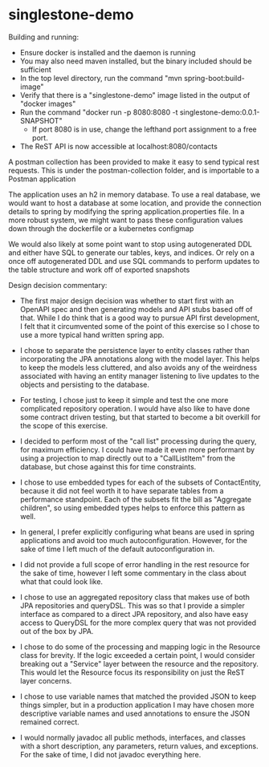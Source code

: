 # singlestone-demo

Building and running:

  - Ensure docker is installed and the daemon is running
  - You may also need maven installed, but the binary included should be sufficient
  - In the top level directory, run the command "mvn spring-boot:build-image"
  - Verify that there is a "singlestone-demo" image listed in the output of "docker images"
  - Run the command "docker run -p 8080:8080 -t singlestone-demo:0.0.1-SNAPSHOT"
    - If port 8080 is in use, change the lefthand port assignment to a free port.
  - The ReST API is now accessible at localhost:8080/contacts
  
  A postman collection has been provided to make it easy to send typical rest requests. This
  is under the postman-collection folder, and is importable to a Postman application
  
  The application uses an h2 in memory database. To use a real database, we would want to
  host a database at some location, and provide the connection details to spring by
  modifying the spring application.properties file. In a more robust system, we might
  want to pass these configuration values down through the dockerfile or a kubernetes configmap
  
  We would also likely at some point want to stop using autogenerated DDL and either have SQL
  to generate our tables, keys, and indices. Or rely on a once off autogenerated DDL and use
  SQL commands to perform updates to the table structure and work off of exported snapshots
  

Design decision commentary:

  - The first major design decision was whether to start first with an OpenAPI spec
  and then generating models and API stubs based off of that. While I do think
  that is a good way to pursue API first development, I felt that it circumvented
  some of the point of this exercise so I chose to use a more typical hand written
  spring app.
  
  - I chose to separate the persistence layer to entity classes rather than incorporating
  the JPA annotations along with the model layer. This helps to keep the models less cluttered,
  and also avoids any of the weirdness associated with having an entity manager listening
  to live updates to the objects and persisting to the database.
  
  - For testing, I chose just to keep it simple and test the one more complicated repository
  operation. I would have also like to have done some contract driven testing, but that
  started to become a bit overkill for the scope of this exercise.
  
  - I decided to perform most of the "call list" processing during the query, for 
  maximum efficiency. I could have made it even more performant by using a projection
  to map directly out to a "CallListItem" from the database, but chose against this for
  time constraints.

  - I chose to use embedded types for each of the subsets of ContactEntity, because it did
  not feel worth it to have separate tables from a performance standpoint. Each of the
  subsets fit the bill as "Aggregate children", so using embedded types helps to enforce
  this pattern as well.
  
  - In general, I prefer explicitly configuring what beans are used in spring applications
  and avoid too much autoconfiguration. However, for the sake of time I left much of the
  default autoconfiguration in.
  
  - I did not provide a full scope of error handling in the rest resource for the sake of time,
  however I left some commentary in the class about what that could look like.
  
  - I chose to use an aggregated repository class that makes use of both JPA repositories and queryDSL.
  This was so that I provide a simpler interface as compared to a direct JPA repository, and also have
  easy access to QueryDSL for the more complex query that was not provided out of the box by JPA.
  
  - I chose to do some of the processing and mapping logic in the Resource class for brevity.
  If the logic exceeded a certain point, I would consider breaking out a "Service" layer
  between the resource and the repository. This would let the Resource focus its responsibility
  on just the ReST layer concerns.

  - I chose to use variable names that matched the provided JSON to keep things simpler,
  but in a production application I may have chosen more descriptive variable names and used
  annotations to ensure the JSON remained correct.
  
  - I would normally javadoc all public methods, interfaces, and classes with a short description,
  any parameters, return values, and exceptions. For the sake of time, I did not javadoc everything
  here.

